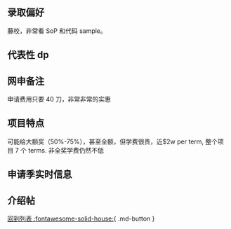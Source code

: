 ## 录取偏好

藤校，非常看 SoP 和代码 sample。

## 代表性 dp

## 网申备注

申请费用只要 40 刀，非常非常的实惠

## 项目特点

可能给大额奖（50%-75%），甚至全额，但学费很贵，近$2w per term, 整个项目 7 个 terms. 非全奖学费仍然不低

## 申请季实时信息

## 介绍帖

[回到列表 :fontawesome-solid-house:](grade.md){ .md-button }
